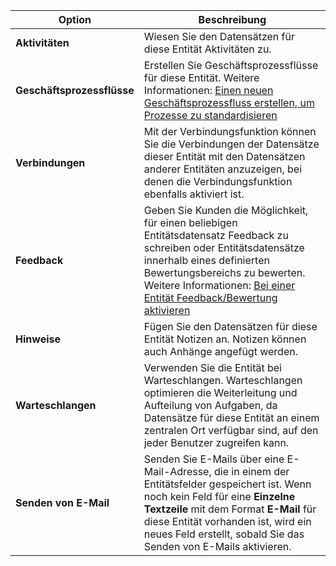|Option   |Beschreibung  |
|---------|---------|
|**Aktivitäten**|Wiesen Sie den Datensätzen für diese Entität Aktivitäten zu.|
|**Geschäftsprozessflüsse**|Erstellen Sie Geschäftsprozessflüsse für diese Entität. Weitere Informationen: [Einen neuen Geschäftsprozessfluss erstellen, um Prozesse zu standardisieren](/flow/create-business-process-flow)|
|**Verbindungen**|Mit der Verbindungsfunktion können Sie die Verbindungen der Datensätze dieser Entität mit den Datensätzen anderer Entitäten anzuzeigen, bei denen die Verbindungsfunktion ebenfalls aktiviert ist.|
|**Feedback**|Geben Sie Kunden die Möglichkeit, für einen beliebigen Entitätsdatensatz Feedback zu schreiben oder Entitätsdatensätze innerhalb eines definierten Bewertungsbereichs zu bewerten. Weitere Informationen: [Bei einer Entität Feedback/Bewertung aktivieren](../maker/common-data-service/configure-entity-feedback.md)|
|**Hinweise**|Fügen Sie den Datensätzen für diese Entität Notizen an. Notizen können auch Anhänge angefügt werden.|
|**Warteschlangen**|Verwenden Sie die Entität bei Warteschlangen. Warteschlangen optimieren die Weiterleitung und Aufteilung von Aufgaben, da Datensätze für diese Entität an einem zentralen Ort verfügbar sind, auf den jeder Benutzer zugreifen kann.|
|**Senden von E-Mail**|Senden Sie E-Mails über eine E-Mail-Adresse, die in einem der Entitätsfelder gespeichert ist. Wenn noch kein Feld für eine **Einzelne Textzeile** mit dem Format **E-Mail** für diese Entität vorhanden ist, wird ein neues Feld erstellt, sobald Sie das Senden von E-Mails aktivieren.|